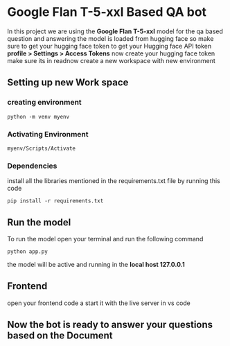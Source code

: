 # Google Flan T-5-xxl Based QA bot
In this project we are using the **Google Flan T-5-xxl** model for the qa based question and answering the model is loaded from hugging face so make sure to get your hugging face token
to get your Hugging face API token **profile > Settings > Access Tokens** now create your hugging face token make sure its in readnow create  a new workspace with new environment
## Setting up new Work space
### creating environment 
```
python -m venv myenv
```
### Activating Environment
```
myenv/Scripts/Activate
```

### Dependencies
install all the libraries mentioned in the requirements.txt file by running this code
```
pip install -r requirements.txt
```
## Run the model
To run the model open your terminal and run the following command
```
python app.py
```
the model will be active and running in the **local host 127.0.0.1**

## Frontend 

open your frontend code a start it with the live server in vs code

## Now the bot is ready to answer your questions based on the Document
